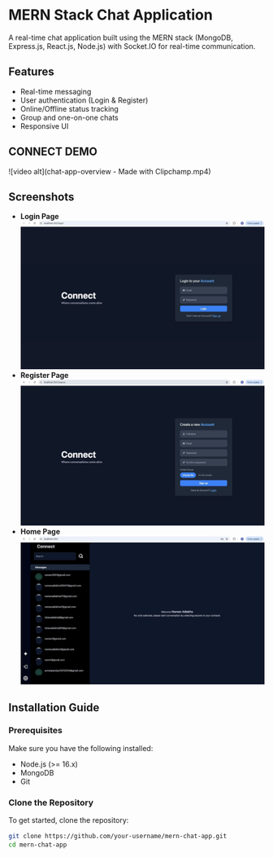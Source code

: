# MERN Stack Chat Application

A real-time chat application built using the MERN stack (MongoDB, Express.js, React.js, Node.js) with Socket.IO for real-time communication.

## Features
- Real-time messaging
- User authentication (Login & Register)
- Online/Offline status tracking
- Group and one-on-one chats
- Responsive UI

## CONNECT DEMO
![video alt](chat-app-overview - Made with Clipchamp.mp4)

## Screenshots
- **Login Page**
  ![image alt](https://github.com/anmoldtuece/chatapp-latest/blob/main/WhatsApp%20Image%202025-02-08%20at%2019.27.06_664b602d.jpg?raw=true)
- **Register Page**
  ![image alt](https://github.com/anmoldtuece/chatapp-latest/blob/main/WhatsApp%20Image%202025-02-08%20at%2019.27.06_9bbb16c5.jpg?raw=true)
- **Home Page**
  ![image alt](https://github.com/anmoldtuece/chatapp-latest/blob/main/WhatsApp%20Image%202025-02-08%20at%2019.27.07_bfeab30c.jpg?raw=true)
## Installation Guide

### Prerequisites
Make sure you have the following installed:
- Node.js (>= 16.x)
- MongoDB
- Git

### Clone the Repository
To get started, clone the repository:
```bash
git clone https://github.com/your-username/mern-chat-app.git
cd mern-chat-app

